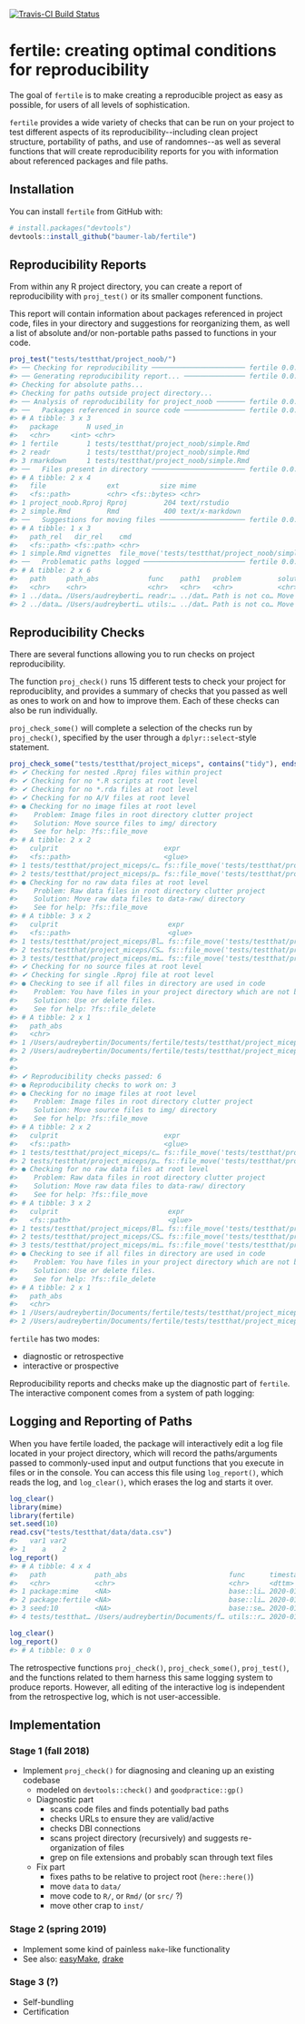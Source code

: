 
<!-- README.md is generated from README.Rmd. Please edit that file -->
[![Travis-CI Build Status](https://travis-ci.org/baumer-lab/fertile.svg?branch=master)](https://travis-ci.org/baumer-lab/fertile)

fertile: creating optimal conditions for reproducibility
========================================================

The goal of `fertile` is to make creating a reproducible project as easy as possible, for users of all levels of sophistication.

`fertile` provides a wide variety of checks that can be run on your project to test different aspects of its reproducibility--including clean project structure, portability of paths, and use of randomnes--as well as several functions that will create reproducibility reports for you with information about referenced packages and file paths.

Installation
------------

You can install `fertile` from GitHub with:

``` r
# install.packages("devtools")
devtools::install_github("baumer-lab/fertile")
```

Reproducibility Reports
-----------------------

From within any R project directory, you can create a report of reproducibility with `proj_test()` or its smaller component functions.

This report will contain information about packages referenced in project code, files in your directory and suggestions for reorganizing them, as well a list of absolute and/or non-portable paths passed to functions in your code.

``` r
proj_test("tests/testthat/project_noob/")
#> ── Checking for reproducibility ─────────────────────── fertile 0.0.0.9026 ──
#> ── Generating reproducibility report... ─────────────── fertile 0.0.0.9026 ──
#> Checking for absolute paths...
#> Checking for paths outside project directory...
#> ── Analysis of reproducibility for project_noob ─────── fertile 0.0.0.9026 ──
#> ──   Packages referenced in source code ─────────────── fertile 0.0.0.9026 ──
#> # A tibble: 3 x 3
#>   package       N used_in                               
#>   <chr>     <int> <chr>                                 
#> 1 fertile       1 tests/testthat/project_noob/simple.Rmd
#> 2 readr         1 tests/testthat/project_noob/simple.Rmd
#> 3 rmarkdown     1 tests/testthat/project_noob/simple.Rmd
#> ──   Files present in directory ─────────────────────── fertile 0.0.0.9026 ──
#> # A tibble: 2 x 4
#>   file               ext          size mime           
#>   <fs::path>         <chr> <fs::bytes> <chr>          
#> 1 project_noob.Rproj Rproj         204 text/rstudio   
#> 2 simple.Rmd         Rmd           400 text/x-markdown
#> ──   Suggestions for moving files ───────────────────── fertile 0.0.0.9026 ──
#> # A tibble: 1 x 3
#>   path_rel   dir_rel    cmd                                                     
#>   <fs::path> <fs::path> <chr>                                                   
#> 1 simple.Rmd vignettes  file_move('tests/testthat/project_noob/simple.Rmd', fs:…
#> ──   Problematic paths logged ───────────────────────── fertile 0.0.0.9026 ──
#> # A tibble: 2 x 6
#>   path     path_abs            func    path1   problem         solution         
#>   <chr>    <chr>               <chr>   <chr>   <chr>           <chr>            
#> 1 ../data… /Users/audreyberti… readr:… ../dat… Path is not co… Move the file an…
#> 2 ../data… /Users/audreyberti… utils:… ../dat… Path is not co… Move the file an…
```

Reproducibility Checks
----------------------

There are several functions allowing you to run checks on project reproducibility.

The function `proj_check()` runs 15 different tests to check your project for reproduciblity, and provides a summary of checks that you passed as well as ones to work on and how to improve them. Each of these checks can also be run individually.

`proj_check_some()` will complete a selection of the checks run by `proj_check()`, specified by the user through a `dplyr::select`-style statement.

``` r
proj_check_some("tests/testthat/project_miceps", contains("tidy"), ends_with("root"), has_only_used_files)
#> ✔ Checking for nested .Rproj files within project
#> ✔ Checking for no *.R scripts at root level
#> ✔ Checking for no *.rda files at root level
#> ✔ Checking for no A/V files at root level
#> ● Checking for no image files at root level
#>    Problem: Image files in root directory clutter project
#>    Solution: Move source files to img/ directory
#>    See for help: ?fs::file_move
#> # A tibble: 2 x 2
#>   culprit                          expr                                         
#>   <fs::path>                       <glue>                                       
#> 1 tests/testthat/project_miceps/c… fs::file_move('tests/testthat/project_miceps…
#> 2 tests/testthat/project_miceps/p… fs::file_move('tests/testthat/project_miceps…
#> ● Checking for no raw data files at root level
#>    Problem: Raw data files in root directory clutter project
#>    Solution: Move raw data files to data-raw/ directory
#>    See for help: ?fs::file_move
#> # A tibble: 3 x 2
#>   culprit                           expr                                        
#>   <fs::path>                        <glue>                                      
#> 1 tests/testthat/project_miceps/Bl… fs::file_move('tests/testthat/project_micep…
#> 2 tests/testthat/project_miceps/CS… fs::file_move('tests/testthat/project_micep…
#> 3 tests/testthat/project_miceps/mi… fs::file_move('tests/testthat/project_micep…
#> ✔ Checking for no source files at root level
#> ✔ Checking for single .Rproj file at root level
#> ● Checking to see if all files in directory are used in code
#>    Problem: You have files in your project directory which are not being used.
#>    Solution: Use or delete files.
#>    See for help: ?fs::file_delete
#> # A tibble: 2 x 1
#>   path_abs                                                                      
#>   <chr>                                                                         
#> 1 /Users/audreybertin/Documents/fertile/tests/testthat/project_miceps/Estrogen_…
#> 2 /Users/audreybertin/Documents/fertile/tests/testthat/project_miceps/mice.csv  
#> 
#> 
#> ✔ Reproducibility checks passed: 6
#> ● Reproducibility checks to work on: 3
#> ● Checking for no image files at root level
#>    Problem: Image files in root directory clutter project
#>    Solution: Move source files to img/ directory
#>    See for help: ?fs::file_move
#> # A tibble: 2 x 2
#>   culprit                          expr                                         
#>   <fs::path>                       <glue>                                       
#> 1 tests/testthat/project_miceps/c… fs::file_move('tests/testthat/project_miceps…
#> 2 tests/testthat/project_miceps/p… fs::file_move('tests/testthat/project_miceps…
#> ● Checking for no raw data files at root level
#>    Problem: Raw data files in root directory clutter project
#>    Solution: Move raw data files to data-raw/ directory
#>    See for help: ?fs::file_move
#> # A tibble: 3 x 2
#>   culprit                           expr                                        
#>   <fs::path>                        <glue>                                      
#> 1 tests/testthat/project_miceps/Bl… fs::file_move('tests/testthat/project_micep…
#> 2 tests/testthat/project_miceps/CS… fs::file_move('tests/testthat/project_micep…
#> 3 tests/testthat/project_miceps/mi… fs::file_move('tests/testthat/project_micep…
#> ● Checking to see if all files in directory are used in code
#>    Problem: You have files in your project directory which are not being used.
#>    Solution: Use or delete files.
#>    See for help: ?fs::file_delete
#> # A tibble: 2 x 1
#>   path_abs                                                                      
#>   <chr>                                                                         
#> 1 /Users/audreybertin/Documents/fertile/tests/testthat/project_miceps/Estrogen_…
#> 2 /Users/audreybertin/Documents/fertile/tests/testthat/project_miceps/mice.csv
```

`fertile` has two modes:

-   diagnostic or retrospective
-   interactive or prospective

Reproducibility reports and checks make up the diagnostic part of `fertile`. The interactive component comes from a system of path logging:

Logging and Reporting of Paths
------------------------------

When you have fertile loaded, the package will interactively edit a log file located in your project directory, which will record the paths/arguments passed to commonly-used input and output functions that you execute in files or in the console. You can access this file using `log_report()`, which reads the log, and `log_clear()`, which erases the log and starts it over.

``` r
log_clear()
library(mime)
library(fertile)
set.seed(10)
read.csv("tests/testthat/data/data.csv")
#>   var1 var2
#> 1    a    2
log_report()
#> # A tibble: 4 x 4
#>   path            path_abs                         func      timestamp          
#>   <chr>           <chr>                            <chr>     <dttm>             
#> 1 package:mime    <NA>                             base::li… 2020-01-09 15:29:55
#> 2 package:fertile <NA>                             base::li… 2020-01-09 15:29:55
#> 3 seed:10         <NA>                             base::se… 2020-01-09 15:29:55
#> 4 tests/testthat… /Users/audreybertin/Documents/f… utils::r… 2020-01-09 15:29:55
```

``` r
log_clear()
log_report()
#> # A tibble: 0 x 0
```

The retrospective functions `proj_check()`, `proj_check_some()`, `proj_test()`, and the functions related to them harness this same logging system to produce reports. However, all editing of the interactive log is independent from the retrospective log, which is not user-accessible.

Implementation
--------------

### Stage 1 (fall 2018)

-   Implement `proj_check()` for diagnosing and cleaning up an existing codebase
    -   modeled on `devtools::check()` and `goodpractice::gp()`
    -   Diagnostic part
        -   scans code files and finds potentially bad paths
        -   checks URLs to ensure they are valid/active
        -   checks DBI connections
        -   scans project directory (recursively) and suggests re-organization of files
        -   grep on file extensions and probably scan through text files
    -   Fix part
        -   fixes paths to be relative to project root (`here::here()`)
        -   move `data` to `data/`
        -   move code to `R/`, or `Rmd/` (or `src/` ?)
        -   move other crap to `inst/`

### Stage 2 (spring 2019)

-   Implement some kind of painless `make`-like functionality
-   See also: [easyMake](https://github.com/GShotwell/easyMake), [drake](https://github.com/ropensci/drake)

### Stage 3 (?)

-   Self-bundling
-   Certification

